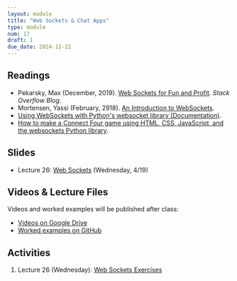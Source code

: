 ```yaml
---
layout: module
title: "Web Sockets & Chat Apps"
type: module
num: 17
draft: 1
due_date: 2024-11-22
---
```


## Readings

* Pekarsky, Max (December, 2019). <a href="https://stackoverflow.blog/2019/12/18/websockets-for-fun-and-profit/" target="_blank">Web Sockets for Fun and Profit</a>. *Stack Overflow Blog.*
* Mortensen, Yassi (February, 2918). <a href="https://medium.com/@yassimortensen/an-introduction-to-websockets-10b131182559" target="_blank">An Introduction to WebSockets</a>.
* <a href="https://websockets.readthedocs.io/en/latest/index.html" target="_blank">Using WebSockets with Python's websocket library (Documentation)</a>.
* <a href="https://websockets.readthedocs.io/en/latest/intro/tutorial1.html" target="_blank">How to make a Connect Four game using HTML, CSS, JavaScript, and the websockets Python library</a>.

## Slides
* Lecture 26: <a href="https://docs.google.com/presentation/d/1z5IdDNLav11EIfFYGv9tJXnJjwSsIpTN7-pVE11Fgi0/edit?usp=sharing" target="_blank">Web Sockets</a> (Wednesday, 4/19)

## Videos & Lecture Files
Videos and worked examples will be published after class:
* <a href="https://drive.google.com/drive/folders/1b0RGogU8P2rKJAtcRpxMspHB919GUAXT?usp=sharing" target="_blank">Videos on Google Drive</a>
* <a href="https://github.com/vanwars/csci344" target="_blank">Worked examples on GitHub</a>

## Activities
1. Lecture 26 (Wednesday): [Web Sockets Exercises](/fall2024/course-files/lectures/lecture26.zip)
